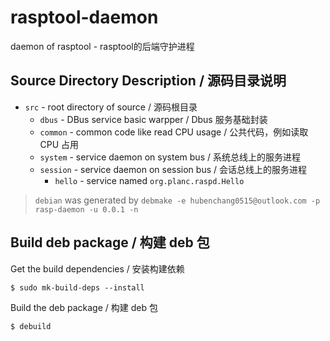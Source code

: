 # rasptool-daemon
daemon of rasptool - rasptool的后端守护进程

## Source Directory Description / 源码目录说明

* `src` - root directory of source / 源码根目录
  * `dbus` - DBus service basic warpper / Dbus 服务基础封装
  * `common` - common code like read CPU usage / 公共代码，例如读取 CPU 占用
  * `system` - service daemon on system bus / 系统总线上的服务进程
  * `session` - service daemon on session bus / 会话总线上的服务进程
    * `hello` - service named `org.planc.raspd.Hello`

> `debian` was generated by `debmake -e hubenchang0515@outlook.com -p rasp-daemon -u 0.0.1 -n`

## Build deb package / 构建 deb 包

Get the build dependencies / 安装构建依赖

```
$ sudo mk-build-deps --install
```

Build the deb package / 构建 deb 包

```
$ debuild
```